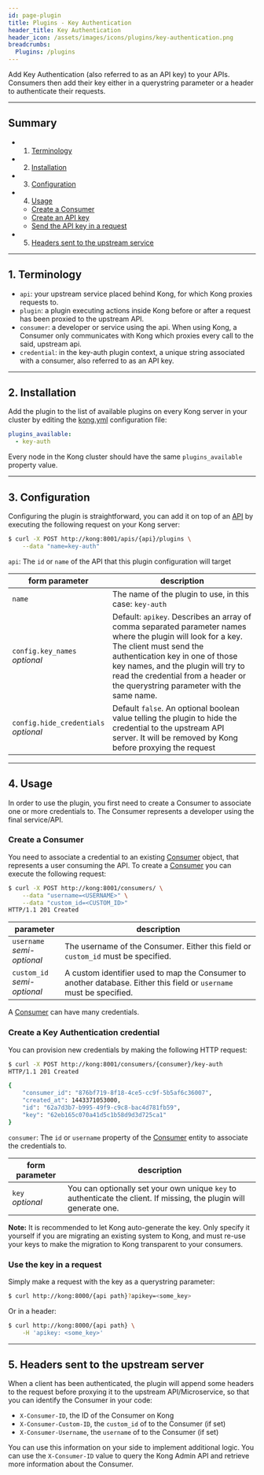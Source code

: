 ```yaml
---
id: page-plugin
title: Plugins - Key Authentication
header_title: Key Authentication
header_icon: /assets/images/icons/plugins/key-authentication.png
breadcrumbs:
  Plugins: /plugins
---
```


Add Key Authentication (also referred to as an API key) to your APIs. Consumers then add their key either in a querystring parameter or a header to authenticate their requests.

---

## Summary

- 1. [Terminology][1]
- 2. [Installation][2]
- 3. [Configuration][3]
- 4. [Usage][4]
  - [Create a Consumer][4a]
  - [Create an API key][4b]
  - [Send the API key in a request][4c]
- 5. [Headers sent to the upstream service][5]

[1]: #1.-terminology
[2]: #2.-installation
[3]: #3.-configuration
[4]: #4.-usage
[4a]: #create-a-consumer
[4b]: #create-an-api-key
[4c]: #send-the-api-key-in-a-request
[5]: #5.-headers-sent-to-the-upstream-service

---

## 1. Terminology

- `api`: your upstream service placed behind Kong, for which Kong proxies requests to.
- `plugin`: a plugin executing actions inside Kong before or after a request has been proxied to the upstream API.
- `consumer`: a developer or service using the api. When using Kong, a Consumer only communicates with Kong which proxies every call to the said, upstream api.
- `credential`: in the key-auth plugin context, a unique string associated with a consumer, also referred to as an API key.

---

## 2. Installation

Add the plugin to the list of available plugins on every Kong server in your cluster by editing the [kong.yml][configuration] configuration file:

```yaml
plugins_available:
  - key-auth
```

Every node in the Kong cluster should have the same `plugins_available` property value.

---

## 3. Configuration

Configuring the plugin is straightforward, you can add it on top of an [API][api-object] by executing the following request on your Kong server:

```bash
$ curl -X POST http://kong:8001/apis/{api}/plugins \
    --data "name=key-auth"
```

`api`: The `id` or `name` of the API that this plugin configuration will target

form parameter                          | description
---                                     | ---
`name`                                  | The name of the plugin to use, in this case: `key-auth`
`config.key_names`<br>*optional*        | Default: `apikey`. Describes an array of comma separated parameter names where the plugin will look for a key. The client must send the authentication key in one of those key names, and the plugin will try to read the credential from a header or the querystring parameter with the same name.
`config.hide_credentials`<br>*optional* | Default `false`. An optional boolean value telling the plugin to hide the credential to the upstream API server. It will be removed by Kong before proxying the request

---

## 4. Usage

In order to use the plugin, you first need to create a Consumer to associate one or more credentials to. The Consumer represents a developer using the final service/API.

### Create a Consumer

You need to associate a credential to an existing [Consumer][consumer-object] object, that represents a user consuming the API. To create a [Consumer][consumer-object] you can execute the following request:

```bash
$ curl -X POST http://kong:8001/consumers/ \
    --data "username=<USERNAME>" \
    --data "custom_id=<CUSTOM_ID>"
HTTP/1.1 201 Created
```

parameter                      | description
---                            | ---
`username`<br>*semi-optional*  | The username of the Consumer. Either this field or `custom_id` must be specified.
`custom_id`<br>*semi-optional* | A custom identifier used to map the Consumer to another database. Either this field or `username` must be specified.

A [Consumer][consumer-object] can have many credentials.

### Create a Key Authentication credential

You can provision new credentials by making the following HTTP request:

```bash
$ curl -X POST http://kong:8001/consumers/{consumer}/key-auth
HTTP/1.1 201 Created

{
    "consumer_id": "876bf719-8f18-4ce5-cc9f-5b5af6c36007",
    "created_at": 1443371053000,
    "id": "62a7d3b7-b995-49f9-c9c8-bac4d781fb59",
    "key": "62eb165c070a41d5c1b58d9d3d725ca1"
}
```

`consumer`: The `id` or `username` property of the [Consumer][consumer-object] entity to associate the credentials to.

form parameter      | description
---                 | ---
`key`<br>*optional* | You can optionally set your own unique `key` to authenticate the client. If missing, the plugin will generate one.

<div class="alert alert-warning">
  <strong>Note:</strong> It is recommended to let Kong auto-generate the key. Only specify it yourself if you are migrating an existing system to Kong, and must re-use your keys to make the migration to Kong transparent to your consumers.
</div>

### Use the key in a request

Simply make a request with the key as a querystring parameter:

```bash
$ curl http://kong:8000/{api path}?apikey=<some_key>
```

Or in a header:

```bash
$ curl http://kong:8000/{api path} \
    -H 'apikey: <some_key>'
```

---

## 5. Headers sent to the upstream server

When a client has been authenticated, the plugin will append some headers to the request before proxying it to the upstream API/Microservice, so that you can identify the Consumer in your code:

* `X-Consumer-ID`, the ID of the Consumer on Kong
* `X-Consumer-Custom-ID`, the `custom_id` of to the Consumer (if set)
* `X-Consumer-Username`, the `username` of to the Consumer (if set)

You can use this information on your side to implement additional logic. You can use the `X-Consumer-ID` value to query the Kong Admin API and retrieve more information about the Consumer.

[api-object]: /docs/{{site.data.kong_latest.release}}/admin-api/#api-object
[configuration]: /docs/{{site.data.kong_latest.release}}/configuration
[consumer-object]: /docs/{{site.data.kong_latest.release}}/admin-api/#consumer-object
[faq-authentication]: /about/faq/#how-can-i-add-an-authentication-layer-on-a-microservice/api?